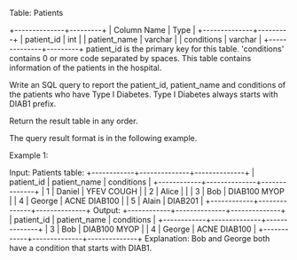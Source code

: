  Table: Patients
 
 
 +--------------+---------+
 | Column Name  | Type    |
 +--------------+---------+
 | patient_id   | int     |
 | patient_name | varchar |
 | conditions   | varchar |
 +--------------+---------+
 patient_id is the primary key for this table.
 'conditions' contains 0 or more code separated by spaces. 
 This table contains information of the patients in the hospital.
 
 
 
 
 Write an SQL query to report the patient_id, patient_name and conditions of
 the patients who have Type I Diabetes. Type I Diabetes always starts with
 DIAB1 prefix.
 
 Return the result table in any order.
 
 The query result format is in the following example.
 
 
 Example 1:
 
 
 Input: 
 Patients table:
 +------------+--------------+--------------+
 | patient_id | patient_name | conditions   |
 +------------+--------------+--------------+
 | 1          | Daniel       | YFEV COUGH   |
 | 2          | Alice        |              |
 | 3          | Bob          | DIAB100 MYOP |
 | 4          | George       | ACNE DIAB100 |
 | 5          | Alain        | DIAB201      |
 +------------+--------------+--------------+
 Output: 
 +------------+--------------+--------------+
 | patient_id | patient_name | conditions   |
 +------------+--------------+--------------+
 | 3          | Bob          | DIAB100 MYOP |
 | 4          | George       | ACNE DIAB100 | 
 +------------+--------------+--------------+
 Explanation: Bob and George both have a condition that starts with DIAB1.
 
 


